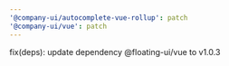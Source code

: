 ```yaml
---
'@company-ui/autocomplete-vue-rollup': patch
'@company-ui/vue': patch
---
```


fix(deps): update dependency @floating-ui/vue to v1.0.3
